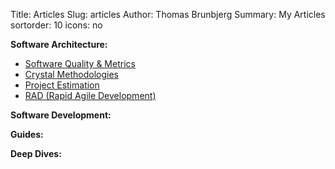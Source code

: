 Title: Articles
Slug: articles
Author: Thomas Brunbjerg
Summary: My Articles
sortorder: 10
icons: no

 **Software Architecture:**

* [Software Quality & Metrics]({filename}/articles/quality_metrics.md)
* [Crystal Methodologies]({filename}/articles/crystal_methodologies.md)
* [Project Estimation]({filename}/articles/estimating_projects.md)
* [RAD (Rapid Agile Development)]({filename}/articles/rapid_agile_development.md)

 **Software Development:**

**Guides:**

**Deep Dives:**